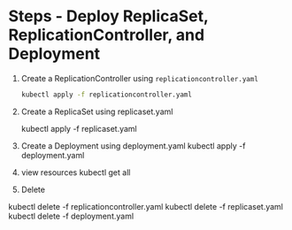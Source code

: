 # Steps - Deploy ReplicaSet, ReplicationController, and Deployment

1. Create a ReplicationController using `replicationcontroller.yaml`
   ```bash
   kubectl apply -f replicationcontroller.yaml


2. Create a ReplicaSet using replicaset.yaml

	kubectl apply -f replicaset.yaml
3. Create a Deployment using deployment.yaml
kubectl apply -f deployment.yaml

4. view resources
kubectl get all

5. Delete

kubectl delete -f replicationcontroller.yaml
kubectl delete -f replicaset.yaml
kubectl delete -f deployment.yaml

